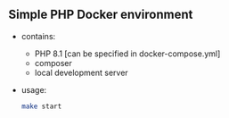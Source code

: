 ## Simple PHP Docker environment

- contains:
    - PHP 8.1  [can be specified in docker-compose.yml]
    - composer
    - local development server

- usage:
    ```bash
    make start
    ```
